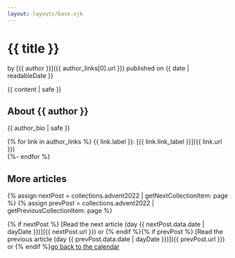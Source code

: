 ```yaml
---
layout: layouts/base.njk
---
```

# {{ title }}

by [{{ author }}]({{ author_links[0].url }}) published on <time datetime="{{ date | htmlDateString }}">{{ date | readableDate }}</time> 

{{ content | safe }}

## About {{ author }}

{{ author_bio | safe }}

{% for link in author_links %}
  {{ link.label }}: [{{ link.link_label }}]({{ link.url }})   
{%- endfor %}

## More articles

{% assign nextPost = collections.advent2022 | getNextCollectionItem: page %}
{% assign prevPost = collections.advent2022 | getPreviousCollectionItem: page %}

{% if nextPost %} [Read the next article (day {{ nextPost.data.date | dayDate }})]({{ nextPost.url }}) 
or {% endif %}{% if prevPost %} [Read the previous article (day {{ prevPost.data.date | dayDate }})]({{ prevPost.url }}) 
or {% endif %}[go back to the calendar](/adventcalendar)

